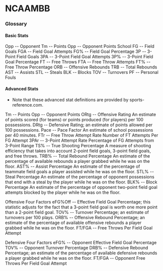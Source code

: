 # NCAAMBB





### Glossary

#### Basic Stats
Opp -- Opponent
Tm -- Points
Opp -- Opponent Points
School
FG -- Field Goals
FGA -- Field Goal Attempts
FG% -- Field Goal Percentage
3P -- 3-Point Field Goals
3PA -- 3-Point Field Goal Attempts
3P% -- 3-Point Field Goal Percentage
FT -- Free Throws
FTA -- Free Throw Attempts
FT% -- Free Throw Percentage
ORB -- Offensive Rebounds
TRB -- Total Rebounds
AST -- Assists
STL -- Steals
BLK -- Blocks
TOV -- Turnovers
PF -- Personal Fouls

#### Advanced Stats
- Note that these advanced stat definitions are provided by sports-reference.com.

Tm -- Points
Opp -- Opponent Points
ORtg -- Offensive Rating
An estimate of points scored (for teams) or points produced (for players) per 100 possessions.
DRtg -- Defensive Rating; an estimate of points allowed per 100 possessions.
Pace -- Pace Factor
An estimate of school possessions per 40 minutes.
FTr -- Free Throw Attempt Rate
Number of FT Attempts Per FG Attempt
3PAr -- 3-Point Attempt Rate
Percentage of FG Attempts from 3-Point Range
TS% -- True Shooting Percentage
A measure of shooting efficiency that takes into account 2-point field goals, 3-point field goals, and free throws.
TRB% -- Total Rebound Percentage
An estimate of the percentage of available rebounds a player grabbed while he was on the floor.
AST% -- Assist Percentage
An estimate of the percentage of teammate field goals a player assisted while he was on the floor.
STL% -- Steal Percentage
An estimate of the percentage of opponent possessions that end with a steal by the player while he was on the floor.
BLK% -- Block Percentage
An estimate of the percentage of opponent two-point field goal attempts blocked by the player while he was on the floor.
 
Offensive Four Factors
eFG%Off -- Effective Field Goal Percentage; this statistic adjusts for the fact that a 3-point field goal is worth one more point than a 2-point field goal.
TOV% -- Turnover Percentage; an estimate of turnovers per 100 plays.
ORB% -- Offensive Rebound Percentage; an estimate of the percentage of available offensive rebounds a player grabbed while he was on the floor.
FT/FGA -- Free Throws Per Field Goal Attempt
 
Defensive Four Factors
eFG% -- Opponent Effective Field Goal Percentage
TOV% -- Opponent Turnover Percentage
DRB% -- Defensive Rebound Percentage; an estimate of the percentage of available defensive rebounds a player grabbed while he was on the floor.
FT/FGA -- Opponent Free Throws Per Field Goal Attempt